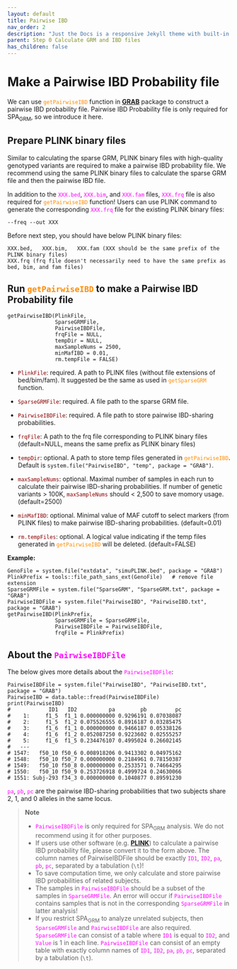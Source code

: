 ```yaml
---
layout: default
title: Pairwise IBD
nav_order: 2
description: "Just the Docs is a responsive Jekyll theme with built-in search that is easily customizable and hosted on GitHub Pages."
parent: Step 0 Calculate GRM and IBD files
has_children: false
---
```


# **Make a Pairwise IBD Probability file**

We can use  <code style="color : darkorange">getPairwiseIBD</code> function in [**GRAB**](https://wenjianbi.github.io/grab.github.io/) package to construct a pairwise IBD probability file. Pairwise IBD Probability file is only required for SPA<sub>GRM</sub>, so we introduce it here.

## Prepare PLINK binary files

Similar to calculating the sparse GRM, PLINK binary files with high-quality genotyped variants are required to make a pairwise IBD probability file. We recommend using the same PLINK binary files to calculate the sparse GRM file and then the pairwise IBD file.

In addition to the <code style="color : fuchsia">XXX.bed</code>, <code style="color : fuchsia">XXX.bim</code>, and <code style="color : fuchsia">XXX.fam</code> files, <code style="color : fuchsia">XXX.frq</code> file is also required for <code style="color : darkorange">getPairwiseIBD</code> function! Users can use PLINK command to generate the corresponding <code style="color : fuchsia">XXX.frq</code> file for the existing PLINK binary files:

```
--freq --out XXX
```

Before next step, you should have below PLINK binary files:
```
XXX.bed,   XXX.bim,   XXX.fam (XXX should be the same prefix of the PLINK binary files)
XXX.frq (frq file doesn't necessarily need to have the same prefix as bed, bim, and fam files)
```

## Run <code style="color : darkorange">getPairwiseIBD</code> to make a Pairwise IBD Probability file

```
getPairwiseIBD(PlinkFile,
               SparseGRMFile,
               PairwiseIBDFile,
               frqFile = NULL,
               tempDir = NULL,
               maxSampleNums = 2500,
               minMafIBD = 0.01,
               rm.tempFile = FALSE)
```

- <code style="color : darkred">PlinkFile</code>: required. A path to PLINK files (without file extensions of bed/bim/fam). It suggested be the same as used in <code style="color : darkorange">getSparseGRM</code> function.

- <code style="color : darkred">SparseGRMFile</code>: required. A file path to the sparse GRM file.

- <code style="color : darkred">PairwiseIBDFile</code>: required. A file path to store pairwise IBD-sharing probabilities.

- <code style="color : darkred">frqFile</code>: A path to the frq file corresponding to PLINK binary files (default=NULL, means the same prefix as PLINK binary files)

- <code style="color : darkred">tempDir</code>: optional. A path to store temp files generated in <code style="color : darkorange">getPairwiseIBD</code>. Default is `system.file("PairwiseIBD", "temp", package = "GRAB")`.

- <code style="color : darkred">maxSampleNums</code>: optional. Maximal number of samples in each run to calculate their pairwise IBD-sharing probabilities. If number of genetic variants > 100K, <code style="color : darkred">maxSampleNums</code> should < 2,500 to save momory usage. (default=2500)

- <code style="color : darkred">minMafIBD</code>: optional. Minimal value of MAF cutoff to select markers (from PLINK files) to make pairwise IBD-sharing probabilities. (default=0.01)

- <code style="color : darkred">rm.tempFiles</code>: optional. A logical value indicating if the temp files generated in <code style="color : darkorange">getPairwiseIBD</code> will be deleted. (default=FALSE)

**Example:**

```
GenoFile = system.file("extdata", "simuPLINK.bed", package = "GRAB")
PlinkPrefix = tools::file_path_sans_ext(GenoFile)   # remove file extension
SparseGRMFile = system.file("SparseGRM", "SparseGRM.txt", package = "GRAB")
PairwiseIBDFile = system.file("PairwiseIBD", "PairwiseIBD.txt", package = "GRAB")
getPairwiseIBD(PlinkPrefix, 
               SparseGRMFile = SparseGRMFile,
               PairwiseIBDFile = PairwiseIBDFile,
               frqFile = PlinkPrefix)
```

## About the <code style="color : fuchsia">PairwiseIBDFile</code>

The below gives more details about the <code style="color : fuchsia">PairwiseIBDFile</code>:

```
PairwiseIBDFile = system.file("PairwiseIBD", "PairwiseIBD.txt", package = "GRAB")
PairwiseIBD = data.table::fread(PairwiseIBDFile)
print(PairwiseIBD)
#            ID1   ID2          pa        pb         pc
#    1:     f1_5  f1_1 0.000000000 0.9296191 0.07038087
#    2:     f1_5  f1_2 0.075526555 0.8916187 0.03285475
#    3:     f1_6  f1_1 0.000000000 0.9466187 0.05338126
#    4:     f1_6  f1_2 0.052087250 0.9223602 0.02555257
#    5:     f1_6  f1_5 0.234476107 0.4995024 0.26602145
#   ---                                                
# 1547:   f50_10 f50_6 0.008918206 0.9413302 0.04975162
# 1548:   f50_10 f50_7 0.000000000 0.2184961 0.78150387
# 1549:   f50_10 f50_8 0.000000000 0.2533571 0.74664295
# 1550:   f50_10 f50_9 0.253726918 0.4999724 0.24630066
# 1551: Subj-293 f34_3 0.000000000 0.1040877 0.89591230
```

<code style="color : fuchsia">pa</code>, <code style="color : fuchsia">pb</code>, <code style="color : fuchsia">pc</code> are the pairwise IBD-sharing probabilities that two subjects share 2, 1, and 0 alleles in the same locus.

> **Note**  
> - <code style="color : fuchsia">PairwiseIBDFile</code> is only required for SPA<sub>GRM</sub> analysis. We do not recommend using it for other purposes.
> - If users use other software (e.g. [**PLINK**](https://www.cog-genomics.org/plink/1.9/ibd)) to calculate a pairwise IBD probability file, please convert it to the form above. The column names of PairwiseIBDFile should be exactly <code style="color : fuchsia">ID1</code>, <code style="color : fuchsia">ID2</code>, <code style="color : fuchsia">pa</code>, <code style="color : fuchsia">pb</code>, <code style="color : fuchsia">pc</code>, separated by a tabulation (`\t`)!  
> - To save computation time, we only calculate and store pairwise IBD probabilities of related subjects.  
> - The samples in <code style="color : fuchsia">PairwiseIBDFile</code> should be a subset of the samples in <code style="color : fuchsia">SparseGRMFile</code>. An error will occur if <code style="color : fuchsia">PairwiseIBDFile</code> contains samples that is not in the corresponding <code style="color : fuchsia">SparseGRMFile</code> in latter analysis!  
> - If you restrict SPA<sub>GRM</sub> to analyze unrelated subjects, then <code style="color : fuchsia">SparseGRMFile</code> and <code style="color : fuchsia">PairwiseIBDFile</code> are also required. <code style="color : fuchsia">SparseGRMFile</code> can consist of a table where <code style="color : fuchsia">ID1</code> is equal to <code style="color : fuchsia">ID2</code>, and <code style="color : fuchsia">Value</code> is 1 in each line. <code style="color : fuchsia">PairwiseIBDFile</code> can consist of an empty table with exactly column names of <code style="color : fuchsia">ID1</code>, <code style="color : fuchsia">ID2</code>, <code style="color : fuchsia">pa</code>, <code style="color : fuchsia">pb</code>, <code style="color : fuchsia">pc</code>, separated by a tabulation (`\t`).

